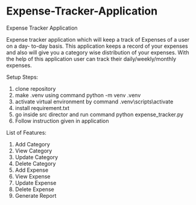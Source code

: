 # Expense-Tracker-Application
Expense Tracker Application

Expense tracker application which will keep a track of Expenses of a user on a 
day- to-day basis. This application keeps a record of your expenses and also will 
give you a category wise distribution of your expenses. With the help of this 
application user can track their daily/weekly/monthly expenses.

Setup Steps:
1. clone repository
2. make .venv using command python -m venv .venv
3. activate virtual environment by command .venv\scripts\activate 
4. install requirement.txt
5. go inside src director and run command python expense_tracker.py
6. Follow instruction given in application

List of Features:
1. Add Category
2. View Category
3. Update Category
4. Delete Category
5. Add Expense
6. View Expense
7. Update Expense
8. Delete Expense
9. Generate Report
